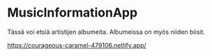 # MusicInformationApp

Tässä voi etsiä artistijen albumeita.
Albumeissa on myös niiden biisit.

https://courageous-caramel-479106.netlify.app/
